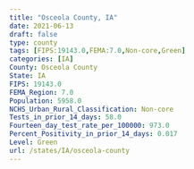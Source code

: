 ```yaml
---
title: "Osceola County, IA"
date: 2021-06-13
draft: false
type: county
tags: [FIPS:19143.0,FEMA:7.0,Non-core,Green]
categories: [IA]
County: Osceola County
State: IA
FIPS: 19143.0
FEMA_Region: 7.0
Population: 5958.0
NCHS_Urban_Rural_Classification: Non-core
Tests_in_prior_14_days: 58.0
Fourteen_day_test_rate_per_100000: 973.0
Percent_Positivity_in_prior_14_days: 0.017
Level: Green
url: /states/IA/osceola-county
---
```



